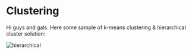 # Clustering


Hi guys and gals. Here some sample of k-means clustering & hierarchical cluster solution:



![hierarchical](https://github.com/user-attachments/assets/a81ece3f-0f14-4122-acb2-27c361a057e3)

